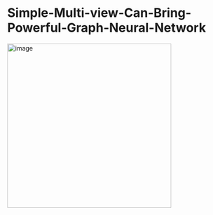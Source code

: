 # Simple-Multi-view-Can-Bring-Powerful-Graph-Neural-Network
<img width="374" alt="image" src="https://user-images.githubusercontent.com/101496242/217576624-342f8592-b588-49d6-ab08-9ccbea4da170.png">
